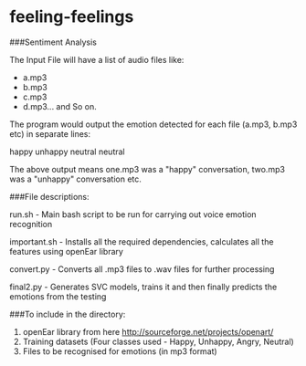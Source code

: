 # feeling-feelings

###Sentiment Analysis

The Input File will have a list of audio files like:
 - a.mp3
 - b.mp3
 - c.mp3
 - d.mp3... and So on.

The program would output the emotion detected for each file (a.mp3, b.mp3 etc) in separate lines:

happy
unhappy
neutral
neutral

The above output means one.mp3 was a "happy" conversation, two.mp3 was a "unhappy" conversation etc.

###File descriptions:

  run.sh - Main bash script to be run for carrying out voice emotion recognition 
  
  important.sh - Installs all the required dependencies, calculates all the features using openEar library     
  
  convert.py - Converts all .mp3 files to .wav files for further processing 
  
  final2.py - Generates SVC models, trains it and then finally predicts the emotions from the testing

###To include in the directory:

  1. openEar library from here http://sourceforge.net/projects/openart/
  2. Training datasets (Four classes used - Happy, Unhappy, Angry, Neutral)
  3. Files to be recognised for emotions (in mp3 format)

